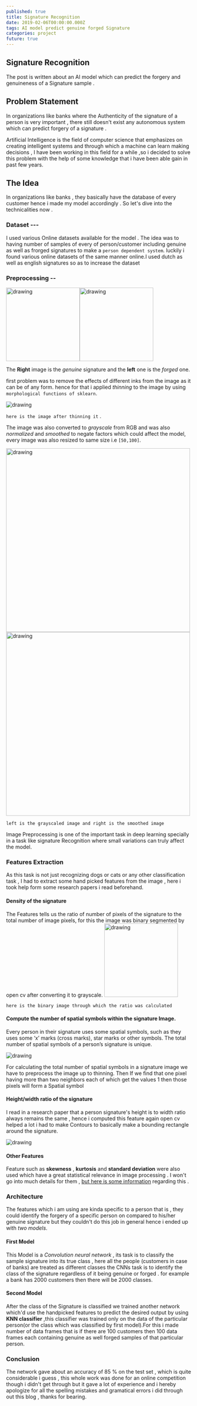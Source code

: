 ```yaml
---
published: true
title: Signature Recognition
date: 2019-02-06T00:00:00.000Z
tags: AI model predict genuine forged Signature
categories: project
future: true
---
```

## Signature Recognition
The post is written about an AI model which can predict the forgery and  genuineness of a Signature sample . <br>

## Problem Statement
In organizations like banks where the Authenticity of the signature of a person is very important , there still doesn't exist any autonomous system which can predict forgery of a signature .

Artificial Intelligence is the field of computer science that emphasizes on creating intelligent systems and through which
a machine can learn making decisions , I have been working in this field for a while ,so i decided to solve this problem with the help of some knowledge that i have been able gain in past few years.

## The Idea

In organizations like banks , they basically have the database of every customer hence i made my model accordingly .
So let's dive into the technicalities now .
### Dataset ---
I used various Online datasets available for the model . The idea was to having number of samples of every of person/customer including genuine as well as frorged signatures to make a `person dependent system`.
luckily i found various online datasets of the same manner online.I used dutch as well as english signatures so as to increase the dataset


### Preprocessing --
<img src="https://i.imgur.com/OUDPlgG.png" alt="drawing" width="200"/><img src="https://i.imgur.com/S6c5Uei.png" alt="drawing" width="200"/>

The **Right** image is the *genuine* signature and the **left** one is the *forged* one.

first problem was to remove the effects of different inks from the image as it can be of any form.
hence for that i applied *thinning* to the image by using `morphological functions of sklearn`.

<img src="https://i.imgur.com/uvPZP8T.png" alt="drawing"/>

`here is the image after thinning it` .

The image was also converted to *grayscale* from RGB and was also *normalized* and *smoothed* to negate factors which
could affect the model, every image was also resized to same size i.e `[50,100]`.

<img src="https://i.imgur.com/83rPybZ.png" alt="drawing" width="500"/> <img src="https://i.imgur.com/dgDUceB.png" alt="drawing" width="500"/>

`left is the grayscaled image and right is the smoothed image`

Image Preprocessing is one of the important task in deep learning specially in a task like signature
Recognition where small variations can truly affect the model.

### Features Extraction
As this task is not just recognizing dogs or cats or any other classification task , I had to extract
some hand picked features from the image , here i took help form some research papers i read beforehand.

#### Density of the signature
The Features tells us the ratio of number of pixels of the signature to the total number of image pixels, for this the image was binary segmented by open cv after converting it to grayscale.
<img src="https://i.imgur.com/Zf5xkA7.png" alt="drawing" width="200"/>

`here is the binary image through which the ratio was calculated`
#### Compute the number of spatial symbols within the signature Image.


Every person in their signature uses some spatial symbols, such as they uses some ‘x’ marks (cross marks), star marks or
other symbols. The total number of spatial symbols of a person’s signature is unique.


<img src="https://i.imgur.com/sLraabm.png" alt="drawing"/> <br>

For calculating the total number of spatial symbols in a signature image we have to preprocess the image up to thinning. Then If we find that one pixel having
more than two neighbors each of which get the values 1 then those pixels will form a Spatial symbol <br>

#### Height/width ratio of the signature
I read in a research paper that a person signature's height is to width ratio always remains the same , hence
i computed this feature again open cv helped a lot i had to make Contours to basically make a bounding rectangle around the signature.

<img src="https://i.imgur.com/OTlwmBc.png" alt="drawing"/> <br>

#### Other Features
Feature such as **skewness** , **kurtosis** and **standard deviation** were also used which have a great
statistical relevance in image processing . I won't go into much details for them , [but here is some information](https://dsp.stackexchange.com/questions/30435/what-do-skewness-and-kurtosis-represent) regarding this .

### Architecture
The features which i am using are kinda specific to a person that is , they could identify the forgery of a specific person on compared to his/her genuine signature but they couldn't do this job in general
hence i ended up with *two models*.
#### First Model
This Model is a *Convolution neural network* , its task is to classify the sample signature into its true class , here all the people (customers in case of banks) are treated as different classes the
CNNs task is to identify the class of the signature regardless of it being genuine or forged . for example a bank has 2000 customers then there will be 2000 classes.
#### Second Model
After the class of the Signature is classified we trained another network which'd use the handpicked features to predict the desired output by using **KNN classifier** ,this classifier was trained only on the data of the particular person(or the class which was classified by first model).For this i made number of data frames that is if there are 100 customers then 100 data frames each containing genuine as well forged samples of that particular person.

### Conclusion
The network gave about an accuracy of 85 % on the test set , which is quite considerable i guess , this whole work was done for an online competition though i didn't get through but it gave a lot of experience and i hereby
apologize for all the spelling mistakes and gramatical errors i did through out this blog , thanks for bearing.
